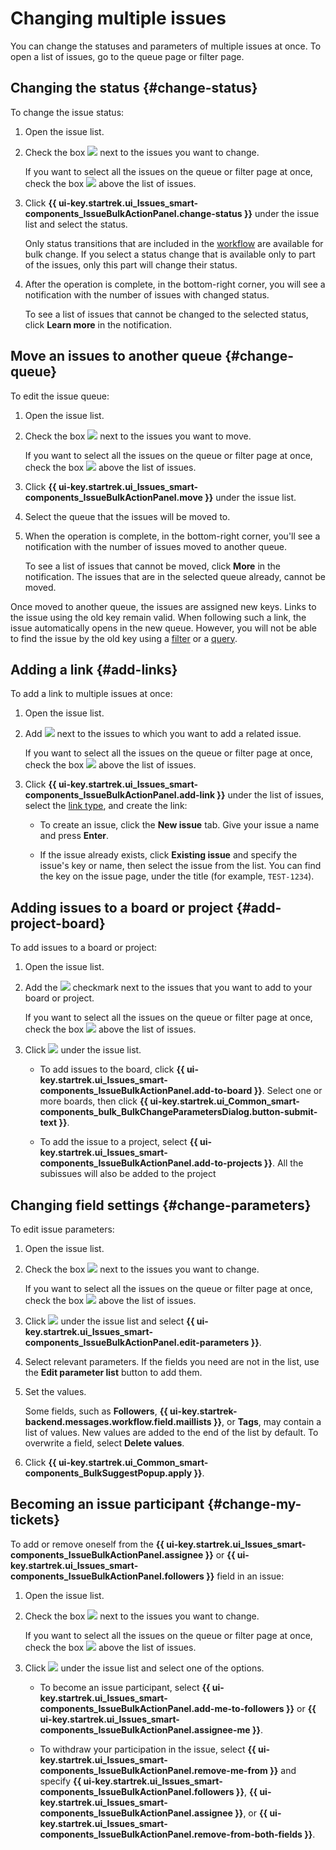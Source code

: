 # Changing multiple issues

You can change the statuses and parameters of multiple issues at once. To open a list of issues, go to the queue page or filter page.

## Changing the status {#change-status}

To change the issue status:

1. Open the issue list.

1. Check the box ![](../../_assets/tracker/svg/check.svg) next to the issues you want to change.

   If you want to select all the issues on the queue or filter page at once, check the box ![](../../_assets/tracker/svg/check.svg) above the list of issues.

1. Click **{{ ui-key.startrek.ui_Issues_smart-components_IssueBulkActionPanel.change-status }}** under the issue list and select the status.

   Only status transitions that are included in the [workflow](workflow.md) are available for bulk change. If you select a status change that is available only to part of the issues, only this part will change their status.

1. After the operation is complete, in the bottom-right corner, you will see a notification with the number of issues with changed status.

   To see a list of issues that cannot be changed to the selected status, click **Learn more** in the notification.

## Move an issues to another queue {#change-queue}

To edit the issue queue:

1. Open the issue list.

1. Check the box ![](../../_assets/tracker/svg/check.svg) next to the issues you want to move.

   If you want to select all the issues on the queue or filter page at once, check the box ![](../../_assets/tracker/svg/check.svg) above the list of issues.

1. Click **{{ ui-key.startrek.ui_Issues_smart-components_IssueBulkActionPanel.move }}** under the issue list.

1. Select the queue that the issues will be moved to.

1. When the operation is complete, in the bottom-right corner, you'll see a notification with the number of issues moved to another queue.

   To see a list of issues that cannot be moved, click **More** in the notification. The issues that are in the selected queue already, cannot be moved.

Once moved to another queue, the issues are assigned new keys. Links to the issue using the old key remain valid. When following such a link, the issue automatically opens in the new queue. However, you will not be able to find the issue by the old key using a [filter](../manager/quick-filters.md) or a [query](../user/query-filter.md#query-format.md).

## Adding a link {#add-links}

To add a link to multiple issues at once:

1. Open the issue list.

1. Add ![](../../_assets/tracker/svg/check.svg) next to the issues to which you want to add a related issue.

   If you want to select all the issues on the queue or filter page at once, check the box ![](../../_assets/tracker/svg/check.svg) above the list of issues.

1. Click **{{ ui-key.startrek.ui_Issues_smart-components_IssueBulkActionPanel.add-link }}** under the list of issues, select the [link type](../user/links.md), and create the link:

   * To create an issue, click the **New issue** tab. Give your issue a name and press **Enter**.

   * If the issue already exists, click **Existing issue** and specify the issue's key or name, then select the issue from the list. You can find the key on the issue page, under the title (for example, `TEST-1234`).

## Adding issues to a board or project {#add-project-board}

To add issues to a board or project:

1. Open the issue list.

1. Add the ![](../../_assets/tracker/svg/check.svg) checkmark next to the issues that you want to add to your board or project.

   If you want to select all the issues on the queue or filter page at once, check the box ![](../../_assets/tracker/svg/check.svg) above the list of issues.

1. Click ![](../../_assets/horizontal-ellipsis.svg) under the issue list.

   * To add issues to the board, click **{{ ui-key.startrek.ui_Issues_smart-components_IssueBulkActionPanel.add-to-board }}**. Select one or more boards, then click **{{ ui-key.startrek.ui_Common_smart-components_bulk_BulkChangeParametersDialog.button-submit-text }}**.

   * To add the issue to a project, select **{{ ui-key.startrek.ui_Issues_smart-components_IssueBulkActionPanel.add-to-projects }}**. All the subissues will also be added to the project

## Changing field settings {#change-parameters}

To edit issue parameters:

1. Open the issue list.

1. Check the box ![](../../_assets/tracker/svg/check.svg) next to the issues you want to change.

   If you want to select all the issues on the queue or filter page at once, check the box ![](../../_assets/tracker/svg/check.svg) above the list of issues.

1. Click ![](../../_assets/horizontal-ellipsis.svg) under the issue list and select **{{ ui-key.startrek.ui_Issues_smart-components_IssueBulkActionPanel.edit-parameters }}**.

1. Select relevant parameters. If the fields you need are not in the list, use the **Edit parameter list** button to add them.

1. Set the values.

   Some fields, such as **Followers**, **{{ ui-key.startrek-backend.messages.workflow.field.maillists }}**, or **Tags**, may contain a list of values. New values are added to the end of the list by default. To overwrite a field, select **Delete values**.

1. Click **{{ ui-key.startrek.ui_Common_smart-components_BulkSuggestPopup.apply }}**.

## Becoming an issue participant {#change-my-tickets}

To add or remove oneself from the **{{ ui-key.startrek.ui_Issues_smart-components_IssueBulkActionPanel.assignee }}** or **{{ ui-key.startrek.ui_Issues_smart-components_IssueBulkActionPanel.followers }}** field in an issue:

1. Open the issue list.

1. Check the box ![](../../_assets/tracker/svg/check.svg) next to the issues you want to change.

   If you want to select all the issues on the queue or filter page at once, check the box ![](../../_assets/tracker/svg/check.svg) above the list of issues.

1. Click ![](../../_assets/horizontal-ellipsis.svg) under the issue list and select one of the options.

   * To become an issue participant, select **{{ ui-key.startrek.ui_Issues_smart-components_IssueBulkActionPanel.add-me-to-followers }}** or **{{ ui-key.startrek.ui_Issues_smart-components_IssueBulkActionPanel.assignee-me }}**.

   * To withdraw your participation in the issue, select **{{ ui-key.startrek.ui_Issues_smart-components_IssueBulkActionPanel.remove-me-from }}** and specify **{{ ui-key.startrek.ui_Issues_smart-components_IssueBulkActionPanel.followers }}**, **{{ ui-key.startrek.ui_Issues_smart-components_IssueBulkActionPanel.assignee }}**, or **{{ ui-key.startrek.ui_Issues_smart-components_IssueBulkActionPanel.remove-from-both-fields }}**.
